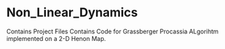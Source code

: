 # Non_Linear_Dynamics
Contains Project Files
Contains Code for Grassberger Procassia ALgorihtm implemented on a 2-D Henon Map.
